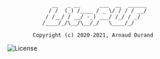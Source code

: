 
```
              __   _ __      ___  __  ______
             / /  (_) /____ / _ \/ / / / __/
            / /__/ / __/ -_) ___/ /_/ / _/  
           /____/_/\__/\__/_/   \____/_/    

        Copyright (c) 2020-2021, Arnaud Durand
```
![License](https://img.shields.io/badge/License-BSD%202--Clause-orange.svg)

